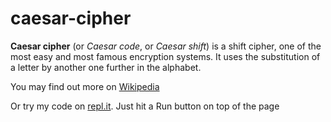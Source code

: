 # caesar-cipher

**Caesar cipher** (or *Caesar code*, or *Caesar shift*) is a shift cipher,
one of the most easy and most famous encryption systems.
It uses the substitution of a letter by another one further in the alphabet.

You may find out more on [Wikipedia](https://en.wikipedia.org/wiki/Caesar_cipher)

Or try my code on [repl.it](https://repl.it/@Anutka777/caesar-cipher#.replit).
Just hit a Run button on top of the page
